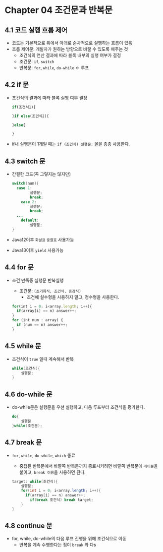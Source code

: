 # Chapter 04 조건문과 반복문

## 4.1 코드 실행 흐름 제어

- 코드는 기본적으로 위에서 아래로 순차적으로 실행하는 흐름이 있음
- 흐름 제어문: 개발자가 원하는 방향으로 바꿀 수 있도록 해주는 것
    - 조건식의 연산 결과에 따라 블록 내부의 실행 여부가 결정
    - 조건문: `if`, `switch`
    - 반복문: `for`, `while`, `do-while` ← 루프

## 4.2 if 문

- 조건식의 결과에 따라 블록 실행 여부 결정
    
    ```jsx
    if(조건식1){
    
    }if else(조건식2){
    
    }else{
    
    }
    ```
    
- if내 실행문이 1개일 때는 `if (조건식) 실행문;` 꼴을 종종 사용한다.

## 4.3 switch 문

- 간결한 코드(꼭 그렇지는 않지만)
    
    ```java
    switch(num){
      case 1:
    		실행문;
    		break;
    	case 2:
    		실행문;
    		break;
      ...
    	default:
    		실행문;
    }
    ```
    
- Java12이후 `화살표` `중괄호` 사용가능
- Java13이후 `yield` 사용가능

## 4.4 for 문

- 조건 만족중 실행문 반복실행
    - 조건문: `(초기화식, 조건식, 증감식)`
        - 조건에 실수형을 사용하지 말고, 정수형을 사용한다.
    
    ```jsx
    for(int i = 0; i<array.length; i++){
      if(array[i] == n) answer++;
    }
    for (int num : array) {
      if (num == n) answer++;
    }
    ```
    

## 4.5 while 문

- 조건식이 `true` 일때 계속해서 반복
    
    ```java
    while(조건식){
    	실행문;
    }
    ```
    

## 4.6 do-while 문

- do-while문은 실행문을 우선 실행하고, 다음 루프부터 조건식을 평가한다.
    
    ```java
    do{
    	실행문
    }while(조건문);
    ```
    

## 4.7 break 문

- `for`, `while`, `do-while`, `which` 종료
    - 중첩된 반복문에서 바깥쪽 반복문까지 종료시키려면 바깥쪽 반복문에 ``레이블``을 붙이고, `break 이름`을 사용하면 된다.
    
    ```java
    target: while(조건식){
    	실행문;
    	for(int i = 0; i<array.length; i++){
    	  if(array[i] == n) answer++;
    		if(break 조건식) break target;
    	}
    }
    ```
    

## 4.8 continue 문

- for, while, do-while의 다음 루프 진행을 위해 조건식으로 이동
    - 반복을 계속 수행한다는 점이 `break` 와 다s